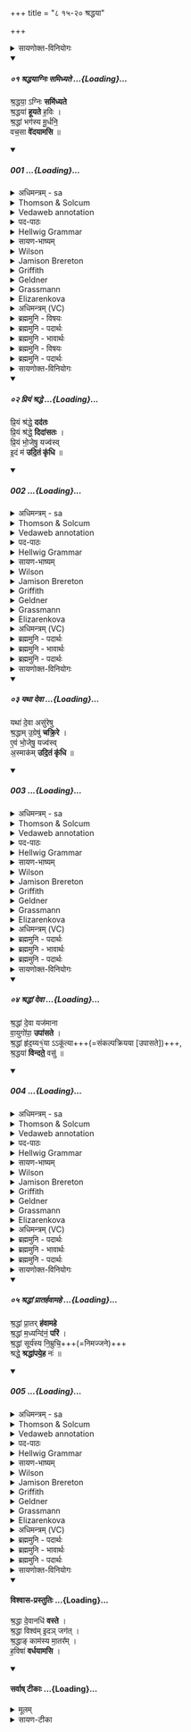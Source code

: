 +++
title = "८ १५-२० श्रद्धया"

+++
<details><summary>सायणोक्त-विनियोगः</summary>

15यदुक्तं सूत्रकारेण 'श्रद्धायै वेहतम्' इति, तस्य पशोः सूक्ते वपायाः पुरोनुवाक्यामाह - 
</details>
<div class="js_include" includetitle="false" newlevelforh1="5" unfilled url="/vedAH_Rk/shAkalam/saMhitA/vishvAsa-prastutiH/10/151/01_shraddhayAgniH_samidhyate.md">
<details open><summary><h5>०१ श्रद्धयाग्निः समिध्यते ...{Loading}...</h5></summary>


श्र॒द्धया॒ ऽग्निः **समि॑ध्यते**  
श्र॒द्धया॑ **हूयते** ह॒विः ।  
श्र॒द्धां भग॑स्य मू॒र्धनि॒  
वच॒सा **वे॑दयामसि** ॥

</details>
</div>
<div class="js_include" includetitle="false" newlevelforh1="5" unfilled url="/vedAH_Rk/shAkalam/saMhitA/sarvASh_TIkAH/10/151/01_shraddhayAgniH_samidhyate.md">
<details open><summary><h5>001 ...{Loading}...</h5></summary>
<details><summary>अधिमन्त्रम् - sa</summary>

- देवता - श्रद्धा
- ऋषिः - श्रद्धा कामायनी
- छन्दः - अनुष्टुप्
</details>
<details><summary>Thomson & Solcum</summary>

श्रद्ध꣡याग्निः꣡ स꣡म् इध्यते  
श्रद्ध꣡या हूयते हविः꣡  
श्रद्धा꣡म् भ꣡गस्य मूर्ध꣡नि  
व꣡चसा꣡ वेदयामसि
</details>
<details><summary>Vedaweb annotation</summary>

######## Strata
Popular for linguistic reasons, and possibly also for non-linguistic reasons

######## Pāda-label
popular;; epic anuṣṭubh (292)  
popular;; epic anuṣṭubh (292)  
popular;; epic anuṣṭubh (292)  
popular;; epic anuṣṭubh (292)
######## Morph
agníḥ ← agní- (nominal stem)  
{case:NOM, gender:M, number:SG}

idhyate ← √idh- 1 (root)  
{number:SG, person:3, mood:IND, tense:PRS, voice:PASS}

sám ← sám (invariable)  
{}

śraddháyā ← śraddhā́- (nominal stem)  
{case:INS, gender:F, number:SG}

havíḥ ← havís- (nominal stem)  
{case:NOM, gender:N, number:SG}

hūyate ← √hu- (root)  
{number:SG, person:3, mood:IND, tense:PRS, voice:PASS}

śraddháyā ← śraddhā́- (nominal stem)  
{case:INS, gender:F, number:SG}

bhágasya ← bhága- (nominal stem)  
{case:GEN, gender:M, number:SG}

mūrdháni ← mūrdhán- (nominal stem)  
{case:LOC, gender:M, number:SG}

śraddhā́m ← śraddhā́- (nominal stem)  
{case:ACC, gender:F, number:SG}

ā́ ← ā́ (invariable)  
{}

vácasā ← vácas- (nominal stem)  
{case:INS, gender:N, number:SG}

vedayāmasi ← √vid- 2 (root)  
{number:PL, person:1, mood:IND, tense:PRS, voice:ACT}

</details>
<details><summary>पद-पाठः</summary>

श्र॒द्धया॑ । अ॒ग्निः । सम् । इ॒ध्य॒ते॒ । श्र॒द्धया॑ । हू॒य॒ते॒ । ह॒विः ।  
श्र॒द्धाम् । भग॑स्य । मू॒र्धनि॑ । वच॑सा । आ । वे॒द॒या॒म॒सि॒ ॥
</details>
<details><summary>Hellwig Grammar</summary>

-   *śraddhayāgniḥ* ← *śraddhayā* ← *śraddhā*
- \[noun\], instrumental, singular, feminine
- “faith; wish; śraddhā \[word\]; śraddhā; confidence; appetite.”
------------------------------------------------------------------------
- *śraddhayāgniḥ* ← *agniḥ* ← *agni*
- \[noun\], nominative, singular, masculine
- “fire; Agni; sacrificial fire; digestion; cautery; Plumbago
    zeylanica; fire; vahni; agni \[word\]; agnikarman; gold; three;
    jāraṇa; pyre; fireplace; heating.”
------------------------------------------------------------------------
- *sam*
- \[adverb\]
- “sam; together; together; saṃ.”
------------------------------------------------------------------------
- *idhyate* ← *indh*
- \[verb\], singular, Indikativ Pr￤s. Passiv
- “kindle; ignite; set ablaze.”
------------------------------------------------------------------------
- *śraddhayā* ← *śraddhā*
- \[noun\], instrumental, singular, feminine
- “faith; wish; śraddhā \[word\]; śraddhā; confidence; appetite.”
------------------------------------------------------------------------
- *hūyate* ← *hu*
- \[verb\], singular, Indikativ Pr￤s. Passiv
- “sacrifice; offer; pour; worship.”
------------------------------------------------------------------------
- *haviḥ* ← *havis*
- \[noun\], nominative, singular, neuter
- “Havya; offering; ghee; havis \[word\].”
------------------------------------------------------------------------
- *śraddhām* ← *śraddhā*
- \[noun\], accusative, singular, feminine
- “faith; wish; śraddhā \[word\]; śraddhā; confidence; appetite.”
------------------------------------------------------------------------
- *bhagasya* ← *bhaga*
- \[noun\], genitive, singular, masculine
- “Bhaga; vulva; good fortune; vagina; bhaga \[word\]; sun;
    well-being; happiness; overlord.”
------------------------------------------------------------------------
- *mūrdhani* ← *mūrdhan*
- \[noun\], locative, singular, masculine
- “head; battlefront; peak; top; mūrdhan \[word\]; leader; top.”
------------------------------------------------------------------------
- *vacasā* ← *vacas*
- \[noun\], instrumental, singular, neuter
- “statement; command; speech; words; advice; word; voice.”
------------------------------------------------------------------------
- *vedayāmasi* ← *veday* ← *√vid*
- \[verb\], plural, Present indikative
- “bode.”
------------------------------------------------------------------------
</details>
<details><summary>सायण-भाष्यम्</summary>

पुरुषगतोऽभिलाषविशेषः श्रद्धा । तथा **श्रद्धया** **अग्निः** गार्हपत्यादिः **समिध्यते** संदीप्यते । यदा हि पुरुषे श्रद्धाग्निगोचर आदरातिशयो जायते तदैष पुरुषोऽग्नीन् प्रज्वालयति नान्यदा । **श्रद्धया** एव हविः पुरोडाशादिहविश्च **हूयते** । आहवनीये प्रक्षिप्यते । यद्वा । अस्य सूक्तस्य द्रष्ट्या श्रद्धाख्ययाग्निः समिध्यते । **श्रद्धाम्** उक्तलक्षणायाः श्रद्धाया अभिमानिदेवता **भगस्य** भजनीयस्य धनस्य **मूर्धनि** प्रधानभूते स्थानेऽवस्थितां **वचसा** वचनेन स्तोत्रेण आ **वेदयामसि** अभितः प्रख्यापयामः । इदन्तो मसिः ॥
______________
शास्त्रार्थे विश्वासातिशयरूपा चित्तवृत्तिः श्रद्धा । तदभिमानिनी देवताऽपि तन्नामिकैव । श्रद्धया विश्वासातिशयेनानन्यया भक्त्या अयमग्निः समिध्यते सम्यक्प्रज्वाल्यते । हविश्च श्रद्धया लभ्यते । भगस्य सौभाग्यस्य मूर्धन्युपरि स्थितां श्रद्धां वचसा वाक्येनावेदयामसि । जनानामग्रे सौभाग्यहेतुः श्रद्धेति प्रख्यापयामः ॥

</details>
<details><summary>Wilson</summary>

####### English translation:

“**Agni** is kindled by **Śraddhā**, by Śraddhā is the oblation offered; with our praise we glorifyFaith, of the family of Love; cf. **Nirukta** 9.31\].”
</details>
<details><summary>Jamison Brereton</summary>

With trust is the fire kindled; with trust is the oblation poured.  
We at the head of good fortune make known our trust with speech.
</details>
<details><summary>Griffith</summary>

By Faith is Agni kindled, through Faith is oblation offered up.  
     We celebrate with praises Faith upon the height of happiness.
</details>
<details><summary>Geldner</summary>

Mit Glauben wird das Feuer angezündet, mit Glauben wird die Spende geopfert. Auf dem Gipfel des Glücks lege ich mit meiner Rede Zeugnis ab von dem Glauben.
</details>
<details><summary>Grassmann</summary>

Durch Glauben wird das Feu'r entflammt, durch Glauben Opferguss geweiht; Auch auf des Glückes Gipfel thun den Glauben wir durch Lieder kund.
</details>
<details><summary>Elizarenkova</summary>

С Верой огонь зажигается,  
С Верой возливается жертва,  
Веру на вершине счастья  
Мы выражаем (своей) речью.
</details>
<details><summary>अधिमन्त्रम् (VC)</summary>

- श्रद्धा
- श्रद्धा कामायनी
- अनुष्टुप्
- गान्धारः
</details>
<details><summary>ब्रह्ममुनि - विषयः</summary>

इस सूक्त में श्रद्धा के विविध रूप और प्रयोजन कहे हैं, होम में भोजन में, दान में, दक्षिणा में श्रद्धा करनी चाहिए, श्रद्धा से वे फलवाले होते हैं इत्यादि विषय हैं।
</details>
<details><summary>ब्रह्ममुनि - पदार्थः</summary>

पदार्थान्वयभाषाः -  (श्रद्धया) यथावद् धारणा, यथावद् शास्त्रविधि से (अग्निः सम् इध्यते) अग्नि साधुरूप में दीप्त होता है (श्रद्धया) यथावद् होमपद्धति से (हविः-हूयते) होम्य द्रव्य अच्छा होमने को युक्तहोता है (भगस्य मूर्धनि) ऐश्वर्य के उत्कृष्ट अङ्ग पर स्थित (श्रद्धाम्) यथावद् धारणा को (वचसा) भाषण द्वारा (आ वेदयामसि) हम घोषित करते हैं ॥१॥
</details>
<details><summary>ब्रह्ममुनि - भावार्थः</summary>

भावार्थभाषाः -  श्रद्धा-श्रत्-धा, सत्य धारणा या यथावत् धारणा शास्त्रानुसार होती है, शास्त्रानुसार अग्नि चयन करने पर ही अग्नि प्रदीप्त होती है, शास्त्रपद्धति से हव्य द्रव्य भली प्रकार होमा जाता है, ऐश्वर्य के ऊँचे-उत्कृष्ट अङ्ग पर अर्थात यथावद् प्राप्त ऐश्वर्य पर श्रद्धा प्रदर्शित होती है, यह घोषित करना चाहिये, इसीलिए बुरे धन पर श्रद्धा का कार्य नहीं होता है ॥१॥
</details>
<details><summary>ब्रह्ममुनि - विषयः</summary>

अस्मिन् सूक्ते श्रद्धाया विविधरूपाणि प्रयोजनानि च प्रदर्श्यन्ते होमे भोजने दाने दक्षिणायां श्रद्धा विधेया, श्रद्धया तत्फलवद् भवतीत्येवमादयो विषयाः सन्ति।
</details>
<details><summary>ब्रह्ममुनि - पदार्थः</summary>

पदार्थान्वयभाषाः -  (श्रद्धया-अग्निः समिध्यते) यथावद्धारणया यथावच्छास्त्रविधिनाऽग्निः साधुरूपे दीप्तो भवति (श्रद्धया हविः-हूयते) यथावद्धोमपद्धत्या होम्यं द्रव्यं साधुहोतुं युज्यते (भगस्य मूर्धनि) ऐश्वर्यस्योत्कृष्टाङ्गे स्थिताम् (श्रद्धां वचसा-आवेदयामसि) यथावद्धारणां वयं भाषणेन घोषयामः ॥१॥
</details>
</details>
</div>
<details><summary>सायणोक्त-विनियोगः</summary>

6अथ वपाया याज्यामाह - 
</details>
<div class="js_include" includetitle="false" newlevelforh1="5" unfilled url="/vedAH_Rk/shAkalam/saMhitA/vishvAsa-prastutiH/10/151/02_priyaM_shraddhe.md">
<details open><summary><h5>०२ प्रियं श्रद्धे ...{Loading}...</h5></summary>


प्रि॒यं श्र॑द्धे॒ **दद॑तः**  
प्रि॒यं श्र॑द्धे॒ **दिदा॑सतः** ।  
प्रि॒यं भो॒जेषु॒ यज्व॑स्व्  
इ॒दं म॑ **उदि॒तं कृ॑धि** ॥

</details>
</div>
<div class="js_include" includetitle="false" newlevelforh1="5" unfilled url="/vedAH_Rk/shAkalam/saMhitA/sarvASh_TIkAH/10/151/02_priyaM_shraddhe.md">
<details open><summary><h5>002 ...{Loading}...</h5></summary>
<details><summary>अधिमन्त्रम् - sa</summary>

- देवता - श्रद्धा
- ऋषिः - श्रद्धा कामायनी
- छन्दः - अनुष्टुप्
</details>
<details><summary>Thomson & Solcum</summary>

प्रियं꣡ श्रद्धे द꣡दतः  
प्रियं꣡ श्रद्धे दि꣡दासतः  
प्रिय꣡म् भोजे꣡षु य꣡ज्वसु  
इद꣡म् म उदितं꣡ कृधि
</details>
<details><summary>Vedaweb annotation</summary>

######## Strata
Popular for linguistic reasons, and possibly also for non-linguistic reasons

######## Pāda-label
popular;; epic anuṣṭubh (292)  
popular;; epic anuṣṭubh (292)  
popular;; epic anuṣṭubh (292)  
popular;; epic anuṣṭubh (292)
######## Morph
dádataḥ ← √dā- 1 (root)  
{case:NOM, gender:M, number:SG, tense:PRS, voice:ACT}

priyám ← priyá- (nominal stem)  
{case:NOM, gender:N, number:SG}

śraddhe ← śraddhā́- (nominal stem)  
{case:VOC, gender:F, number:SG}

dídāsataḥ ← √dā- 1 (root)  
{case:ACC, gender:M, number:SG, tense:PRS, voice:ACT, mood:DES}

priyám ← priyá- (nominal stem)  
{case:NOM, gender:N, number:SG}

śraddhe ← śraddhā́- (nominal stem)  
{case:VOC, gender:F, number:SG}

bhojéṣu ← bhojá- (nominal stem)  
{case:LOC, gender:M, number:PL}

priyám ← priyá- (nominal stem)  
{case:NOM, gender:N, number:SG}

yájvasu ← yájvan- (nominal stem)  
{case:LOC, gender:M, number:PL}

idám ← ayám (pronoun)  
{case:NOM, gender:N, number:SG}

kr̥dhi ← √kr̥- (root)  
{number:SG, person:2, mood:IMP, tense:AOR, voice:ACT}

me ← ahám (pronoun)  
{case:DAT, number:SG}

uditám ← √vadⁱ- (root)  
{case:NOM, gender:M, number:SG, non-finite:PPP}

</details>
<details><summary>पद-पाठः</summary>

प्रि॒यम् । श्र॒द्धे॒ । दद॑तः । प्रि॒यम् । श्र॒द्धे॒ । दिदा॑सतः ।  
प्रि॒यम् । भो॒जेषु॑ । यज्व॑ऽसु । इ॒दम् । मे॒ । उ॒दि॒तम् । कृ॒धि॒ ॥
</details>
<details><summary>Hellwig Grammar</summary>

-   *priyaṃ* ← *priyam* ← *priya*
- \[noun\], accusative, singular, neuter
- “beloved; pleasant; dear; fond(p); wanted; priya \[word\]; favorite;
    good; liked; suitable; proper.”
------------------------------------------------------------------------
- *śraddhe* ← *śraddhā*
- \[noun\], vocative, singular, feminine
- “faith; wish; śraddhā \[word\]; śraddhā; confidence; appetite.”
------------------------------------------------------------------------
- *dadataḥ* ← *dā*
- \[verb noun\], genitive, singular
- “give; add; perform; put; administer; fill into; give; ignite; put
    on; offer; use; fuel; pour; grant; feed; teach; construct; insert;
    drip; wrap; pay; hand over; lend; inflict; concentrate; sacrifice;
    splint; poultice; create.”
------------------------------------------------------------------------
- *priyaṃ* ← *priyam* ← *priya*
- \[noun\], accusative, singular, neuter
- “beloved; pleasant; dear; fond(p); wanted; priya \[word\]; favorite;
    good; liked; suitable; proper.”
------------------------------------------------------------------------
- *śraddhe* ← *śraddhā*
- \[noun\], vocative, singular, feminine
- “faith; wish; śraddhā \[word\]; śraddhā; confidence; appetite.”
------------------------------------------------------------------------
- *didāsataḥ* ← *didās* ← *√dā*
- \[verb noun\], genitive, singular
------------------------------------------------------------------------
- *priyam* ← *priya*
- \[noun\], accusative, singular, neuter
- “beloved; pleasant; dear; fond(p); wanted; priya \[word\]; favorite;
    good; liked; suitable; proper.”
------------------------------------------------------------------------
- *bhojeṣu* ← *bhoja*
- \[noun\], locative, plural, masculine
- “big; hospitable.”
------------------------------------------------------------------------
- *yajvasv* ← *yajvasu* ← *yajvan*
- \[noun\], locative, plural, masculine
------------------------------------------------------------------------
- *idam*
- \[noun\], accusative, singular, neuter
- “this; he,she,it (pers. pron.); here.”
------------------------------------------------------------------------
- *ma* ← *me* ← *mad*
- \[noun\], genitive, singular
- “I; mine.”
------------------------------------------------------------------------
- *uditaṃ* ← *uditam* ← *vad*
- \[verb noun\], accusative, singular
- “describe; teach; speak; tell; say; call; name; enumerate; declare;
    diagnose; address; say; pronounce; express; instruct; order.”
------------------------------------------------------------------------
- *kṛdhi* ← *kṛ*
- \[verb\], singular, Aorist imperative
- “make; perform; cause; produce; shape; construct; do; put; fill
    into; use; fuel; transform; bore; act; write; create; prepare;
    administer; dig; prepare; treat; take effect; add; trace; put on;
    process; treat; heed; hire; act; produce; assume; eat; ignite; chop;
    treat; obey; manufacture; appoint; evacuate; choose; understand;
    insert; happen; envelop; weigh; observe; practice; lend; bring;
    duplicate; plant; kṛ; concentrate; mix; knot; join; take; provide;
    utter; compose.”
------------------------------------------------------------------------
</details>
<details><summary>सायण-भाष्यम्</summary>

हे **श्रद्धे** **ददतः** चरुपुरोडाशादीनि प्रयच्छतो यजमानस्य **प्रियम्** अभीष्टफलं कुरु । **दिदासतः** दातुमिच्छतश्च हे **श्रद्धे** **प्रियं** कुरु । **मे** मम संबन्धिषु **भोजेषु** भोक्तृषु भोगार्थिषु **यज्वसु** कृतयज्ञेषु जनेषु च **इदम्** **उदितम्** उक्तं **प्रियं** **कृधि** कुरु ।
________________
1हे श्रद्धे इदानीं **ददतो** मे प्रियं भवतु अभीष्टं सिध्यतु । इतः परमपि दातुमिच्छतो मे प्रियं भवतु । भोनेषु भोगपरेषु जन्तुषु यज्वसु यजमानेषु च प्रियं भवतु । इदमनन्तरोक्तं यज्वसु मे प्रियमुदितं कृधि अत्यधिकं कुरु ॥

</details>
<details><summary>Wilson</summary>

####### English translation:

“O Śraddhā\_, grant the desire of the donor (of the oblation), grant, O **Śraddhā**, the desire of himwho wishes to give, grant this boon which I have mentioned to my sacrificers who solicit happiness.”
</details>
<details><summary>Jamison Brereton</summary>

O Trust, this (speech) spoken by me: make it dear to him who gives, dear  to him who intends to give,  
and dear among the benefactors who offer sacrifice, o Trust.
</details>
<details><summary>Griffith</summary>

Bless thou the man who gives, O Faith; Faith, bless the man who fain would give.  
     Bless thou the liberal worshippers: bless thou the word that I have said.
</details>
<details><summary>Geldner</summary>

O Glaube! Mache diese meine Rede dem Schenkenden lieb, o Glaube, dem zu schenken Gewillten lieb, den gastfreien Opferern lieb!
</details>
<details><summary>Grassmann</summary>

O Glaube, lieb mach dieses Wort des Spenders, der noch spenden will, Mach lieb es bei den gütigen, o Glaube, bei den Opferern.
</details>
<details><summary>Elizarenkova</summary>

Приятным, о Вера, для дающего,  
Приятным, о Вера, для желающего дать,  
Приятным для дружелюбных жертвователей  
Сделай это сказанное мною!
</details>
<details><summary>अधिमन्त्रम् (VC)</summary>

- श्रद्धा
- श्रद्धा कामायनी
- विराडनुष्टुप्
- गान्धारः
</details>
<details><summary>ब्रह्ममुनि - पदार्थः</summary>

पदार्थान्वयभाषाः -  (श्रद्धे) हे सद्-आस्था (मे) मेरे (इदम्-उदितम्) मेरे इस घोषित वचन को (ददतः) दान देते हुए मनुष्य का (प्रियं कृधि) कल्याण कर (श्रद्धे) हे सद्-आस्था ! (दिदासतः) देने की इच्छा रखनेवाले मनुष्य का कल्याण कर (भोजेषु) दान के भोक्ता जनों में तथा (यज्वसु) दक्षिणा ग्रहण करनेवाले ऋत्विजों में कल्याण कर ॥२॥
</details>
<details><summary>ब्रह्ममुनि - भावार्थः</summary>

भावार्थभाषाः -  श्रद्धा ऐश्वर्य के ऊँचे स्थान पर बैठती है, इसलिए श्रद्धायुक्त मेरे ये घोषित वचन सफल हों, दान देते हुए का और दान देने की इच्छा रखते हुए का कल्याण हो और दान का भोग करनेवालों का भी कल्याण हो और यज्ञ की दक्षिणा लेते ऋत्विजों का भी कल्याण हो, इस प्रकार श्रद्धा से देनेवाले श्रद्धा से यज्ञ करानेवाले, श्रद्धा से खानेवाले और श्रद्धा से दक्षिणा लेनेवाले ये सब श्रद्धायुक्त हों ॥२॥
</details>
<details><summary>ब्रह्ममुनि - पदार्थः</summary>

पदार्थान्वयभाषाः -  (श्रद्धे मे-इदम्-उदितम्) हे श्रद्धे सत्-आस्थे ममेदं घोषितवचनम् (ददतः प्रियं कृधि) दानं प्रयच्छतो जनस्य प्रियं कल्याणं कुरु (श्रद्धे दिदासतः प्रियम्) हे सदास्थे ! दातुमिच्छतः प्रियं कल्याणं कुरु (भोजेषु यज्वसु) दानस्य भोक्तृषु दक्षिणां गृहीतवत्सु खल्वृत्विक्षु प्रियं कल्याणं कुरु ॥२॥
</details>
</details>
</div>
<details><summary>सायणोक्त-विनियोगः</summary>

17अथ पुरोडाशस्य पुरोनुवाक्यामाह - 
</details>
<div class="js_include" includetitle="false" newlevelforh1="5" unfilled url="/vedAH_Rk/shAkalam/saMhitA/vishvAsa-prastutiH/10/151/03_yathA_devA.md">
<details open><summary><h5>०३ यथा देवा ...{Loading}...</h5></summary>


यथा॑ दे॒वा असु॑रेषु  
श्र॒द्धाम् उ॒ग्रेषु॑ **चक्रि॒रे** ।  
ए॒वं भो॒जेषु॒ यज्व॑स्व्  
अ॒स्माक॑म् **उदि॒तं कृ॑धि** ॥

</details>
</div>
<div class="js_include" includetitle="false" newlevelforh1="5" unfilled url="/vedAH_Rk/shAkalam/saMhitA/sarvASh_TIkAH/10/151/03_yathA_devA.md">
<details open><summary><h5>003 ...{Loading}...</h5></summary>
<details><summary>अधिमन्त्रम् - sa</summary>

- देवता - श्रद्धा
- ऋषिः - श्रद्धा कामायनी
- छन्दः - अनुष्टुप्
</details>
<details><summary>Thomson & Solcum</summary>

य꣡था देवा꣡ अ꣡सुरेषु  
श्रद्धा꣡म् उग्रे꣡षु चक्रिरे꣡  
एव꣡म् भोजे꣡षु य꣡ज्वसु  
अस्मा꣡कम् उदितं꣡ कृधि
</details>
<details><summary>Vedaweb annotation</summary>

######## Strata
Popular for linguistic reasons, and possibly also for non-linguistic reasons

######## Pāda-label
popular;; epic anuṣṭubh (292)  
popular;; epic anuṣṭubh (292)  
popular;; epic anuṣṭubh (292)  
popular;; epic anuṣṭubh (292)
######## Morph
ásureṣu ← ásura- (nominal stem)  
{case:LOC, gender:M, number:PL}

devā́ḥ ← devá- (nominal stem)  
{case:NOM, gender:M, number:PL}

yáthā ← yáthā (invariable)  
{}

cakriré ← √kr̥- (root)  
{number:PL, person:3, mood:IND, tense:PRF, voice:MED}

śraddhā́m ← śraddhā́- (nominal stem)  
{case:ACC, gender:F, number:SG}

ugréṣu ← ugrá- (nominal stem)  
{case:LOC, gender:M, number:PL}

bhojéṣu ← bhojá- (nominal stem)  
{case:LOC, gender:M, number:PL}

evám ← evám (invariable)  
{}

yájvasu ← yájvan- (nominal stem)  
{case:LOC, gender:M, number:PL}

asmā́kam ← ahám (pronoun)  
{case:GEN, number:PL}

kr̥dhi ← √kr̥- (root)  
{number:SG, person:2, mood:IMP, tense:AOR, voice:ACT}

uditám ← √vadⁱ- (root)  
{case:NOM, gender:M, number:SG, non-finite:PPP}

</details>
<details><summary>पद-पाठः</summary>

यथा॑ । दे॒वाः । असु॑रेषु । श्र॒द्धाम् । उ॒ग्रेषु॑ । च॒क्रि॒रे ।  
ए॒वम् । भो॒जेषु॑ । यज्व॑ऽसु । अ॒स्माक॑म् । उ॒दि॒तम् । कृ॒धि॒ ॥
</details>
<details><summary>Hellwig Grammar</summary>

-   *yathā*
- \[adverb\]
- “equally; as; so that; like; how; yathā \[word\]; that; wherein.”
------------------------------------------------------------------------
- *devā* ← *devāḥ* ← *deva*
- \[noun\], nominative, plural, masculine
- “Deva; Hindu deity; king; deity; Indra; deva \[word\]; God; Jina;
    Viśvedevās; mercury; natural phenomenon; gambling.”
------------------------------------------------------------------------
- *asureṣu* ← *asura*
- \[noun\], locative, plural, masculine
- “Asura; lord; asura \[word\]; sulfur.”
------------------------------------------------------------------------
- *śraddhām* ← *śraddhā*
- \[noun\], accusative, singular, feminine
- “faith; wish; śraddhā \[word\]; śraddhā; confidence; appetite.”
------------------------------------------------------------------------
- *ugreṣu* ← *ugra*
- \[noun\], locative, plural, masculine
- “powerful; awful; dangerous; intense; mighty; potent; colicky;
    atrocious.”
------------------------------------------------------------------------
- *cakrire* ← *kṛ*
- \[verb\], plural, Perfect indicative
- “make; perform; cause; produce; shape; construct; do; put; fill
    into; use; fuel; transform; bore; act; write; create; prepare;
    administer; dig; prepare; treat; take effect; add; trace; put on;
    process; treat; heed; hire; act; produce; assume; eat; ignite; chop;
    treat; obey; manufacture; appoint; evacuate; choose; understand;
    insert; happen; envelop; weigh; observe; practice; lend; bring;
    duplicate; plant; kṛ; concentrate; mix; knot; join; take; provide;
    utter; compose.”
------------------------------------------------------------------------
- *evam*
- \[adverb\]
- “thus; so; evam \[word\]; therefore.”
------------------------------------------------------------------------
- *bhojeṣu* ← *bhoja*
- \[noun\], locative, plural, masculine
- “big; hospitable.”
------------------------------------------------------------------------
- *yajvasv* ← *yajvasu* ← *yajvan*
- \[noun\], locative, plural, masculine
------------------------------------------------------------------------
- *asmākam* ← *mad*
- \[noun\], genitive, plural
- “I; mine.”
------------------------------------------------------------------------
- *uditaṃ* ← *uditam* ← *vad*
- \[verb noun\], accusative, singular
- “describe; teach; speak; tell; say; call; name; enumerate; declare;
    diagnose; address; say; pronounce; express; instruct; order.”
------------------------------------------------------------------------
- *kṛdhi* ← *kṛ*
- \[verb\], singular, Aorist imperative
- “make; perform; cause; produce; shape; construct; do; put; fill
    into; use; fuel; transform; bore; act; write; create; prepare;
    administer; dig; prepare; treat; take effect; add; trace; put on;
    process; treat; heed; hire; act; produce; assume; eat; ignite; chop;
    treat; obey; manufacture; appoint; evacuate; choose; understand;
    insert; happen; envelop; weigh; observe; practice; lend; bring;
    duplicate; plant; kṛ; concentrate; mix; knot; join; take; provide;
    utter; compose.”
------------------------------------------------------------------------
</details>
<details><summary>सायण-भाष्यम्</summary>

**देवाः** इन्द्रादयः असुरेषु उद्गूर्णबलेषु **यथा** **श्रद्धां** **चक्रिरे** अवश्यमिमे हन्तव्या इत्यादरातिशयं कृतवन्तः **एवं** श्रद्धावत्सु **भोजेषु** भोक्तृषु भोगार्थिषु **यज्वसु** यष्टृषु **अस्माकम्** अस्मत्संबन्धिषु तेषु **उदितं** तैरुक्तं प्रार्थितं फलजातं कृधि कुरु ॥
__________
यथा लोके देवा उग्रेष्वसुरेषु श्रद्धां चक्रिरे अवश्यमेते हन्तव्या इति दृढामिच्छां कृतवन्तः । एवमस्माकं फलभोगेषु तत्साधकेषु यज्वस्वपि प्रियमुदितं कुरु ॥

</details>
<details><summary>Wilson</summary>

####### English translation:

“As the gods had faith in (their fight with) the **Asuras**, so grant the boon which has been asked for toour sacrificers who solicit happiness.”
</details>
<details><summary>Jamison Brereton</summary>

Just the gods created trust in themselves among the powerful lords, so among the benefactors who offer sacrifice make what has been spoken  by us trust(ed).
</details>
<details><summary>Griffith</summary>

Even as the Deities maintained Faith in the mighty Asuras,  
     So make this uttered wish of mine true for the liberal worshippers.
</details>
<details><summary>Geldner</summary>

Wie die Götter bei den mächtigen Asura´s sich Glauben verschafft haben, so mache diese unsere Rede bei den freigebigen Opferern vertrauenswürdig!
</details>
<details><summary>Grassmann</summary>

Wie Götter der Asurenschar, der starken, schenkten ihr Vertraun, So mache du auch unser Wort vertraut den güt'gen Opferern.
</details>
<details><summary>Elizarenkova</summary>

Как боги создали себе  
Веру среди грозных асуров,  
Так среди дружелюбных жертвователей  
Сделай (приятным) это сказанное нами!
</details>
<details><summary>अधिमन्त्रम् (VC)</summary>

- श्रद्धा
- श्रद्धा कामायनी
- निचृदनुष्टुप्
- गान्धारः
</details>
<details><summary>ब्रह्ममुनि - पदार्थः</summary>

पदार्थान्वयभाषाः -  (यथा) जैसे (उग्रेषु) क्रूर (असुरेषु) दुष्ट जनों के ऊपर (देवाः) मुमुक्षु विद्वान् (श्रद्धाम्) यथोचित धारणा-दैवी शक्ति को (चक्रिरे) प्रेरित करते हैं (एवं भोजेषु) ऐसे ही भोजन करानेवालों या देनेवालों में (यज्वसु) यज्ञ करानेवालों में (अस्माकम्) हमारे (उदितम्) आशीर्वादवचन को (कृधि) कल्याणप्रद कर ॥३॥
</details>
<details><summary>ब्रह्ममुनि - भावार्थः</summary>

भावार्थभाषाः -  जीवन्मुक्त ऊँचे विद्वानों को चाहिये कि वे अपनी दैवी शक्ति का उपयोग उपदेश आदि द्वारा क्रूर दुष्ट जनों के प्रति प्रेरित करें, उनको यथार्थ मार्ग पर लावें, ऐसा करने में वे सफल हों, इसी प्रकार भोजन खिलानेवाले और यज्ञ करानेवाले यजमानों के प्रति अपना हार्दिक आशीर्वाद देकर उनका कल्याण साधें ॥३॥
</details>
<details><summary>ब्रह्ममुनि - पदार्थः</summary>

पदार्थान्वयभाषाः -  (यथा-उग्रेषु-असुरेषु) यथा क्रूरेषु-अस्तव्यस्तेषु दुष्टजनेषु तेषामुपरि (देवाः श्रद्धां चक्रिरे) मुमुक्षवो विद्वांसो यथोचितधारणां दैवीं शक्तिं प्रेरयन्ति (एवं भोजेषु यज्वसु अस्माकम्-उदितम् कृधि) एवं भोजनदातृषु तथा यजमानेषु खल्वस्माकमिदमाशीर्वचनं कल्याणप्रदं कुरु ॥३॥
</details>
</details>
</div>
<details><summary>सायणोक्त-विनियोगः</summary>

18अथ पुरोडाशस्य याज्यामाह - 
</details>
<div class="js_include" includetitle="false" newlevelforh1="5" unfilled url="/vedAH_Rk/shAkalam/saMhitA/vishvAsa-prastutiH/10/151/04_shraddhAM_devA.md">
<details open><summary><h5>०४ श्रद्धां देवा ...{Loading}...</h5></summary>


श्र॒द्धां दे॒वा यज॑माना  
वा॒युगो॑पा॒ **उपा॑सते** ।  
श्र॒द्धां हृ॑द॒य्य१॒॑या ऽऽकू॑त्या+++(=संकल्पक्रियया [उपासते])+++,  
श्र॒द्धया॑ **विन्दते॒** वसु॑ ॥

</details>
</div>
<div class="js_include" includetitle="false" newlevelforh1="5" unfilled url="/vedAH_Rk/shAkalam/saMhitA/sarvASh_TIkAH/10/151/04_shraddhAM_devA.md">
<details open><summary><h5>004 ...{Loading}...</h5></summary>
<details><summary>अधिमन्त्रम् - sa</summary>

- देवता - श्रद्धा
- ऋषिः - श्रद्धा कामायनी
- छन्दः - अनुष्टुप्
</details>
<details><summary>Thomson & Solcum</summary>

श्रद्धां꣡ देवा꣡ य꣡जमाना  
वायु꣡गोपा उ꣡पासते  
श्रद्धां꣡ हृदय्य᳡या꣡कूत्या  
श्रद्ध꣡या विन्दते व꣡सु
</details>
<details><summary>Vedaweb annotation</summary>

######## Strata
Popular for linguistic reasons, and possibly also for non-linguistic reasons

######## Pāda-label
popular;; epic anuṣṭubh (292)  
popular;; epic anuṣṭubh (292)  
popular;; epic anuṣṭubh (292)  
popular;; epic anuṣṭubh (292)
######## Morph
devā́ḥ ← devá- (nominal stem)  
{case:NOM, gender:M, number:PL}

śraddhā́m ← śraddhā́- (nominal stem)  
{case:ACC, gender:F, number:SG}

yájamānāḥ ← √yaj- (root)  
{case:NOM, gender:M, number:PL, tense:PRS, voice:MED}

āsate ← √ās- (root)  
{number:PL, person:3, mood:IND, tense:PRS, voice:MED}

úpa ← úpa (invariable)  
{}

vāyúgopāḥ ← vāyúgopa- (nominal stem)  
{case:NOM, gender:M, number:PL}

ā́kūtyā ← ā́kūti- (nominal stem)  
{case:INS, gender:F, number:SG}

hr̥dayyàyā ← hr̥dayyà- (nominal stem)  
{case:INS, gender:F, number:SG}

śraddhā́m ← śraddhā́- (nominal stem)  
{case:ACC, gender:F, number:SG}

śraddháyā ← śraddhā́- (nominal stem)  
{case:INS, gender:F, number:SG}

vásu ← vásu- (nominal stem)  
{case:ACC, gender:N, number:SG}

vindate ← √vid- 1 (root)  
{number:SG, person:3, mood:IND, tense:PRS, voice:MED}

</details>
<details><summary>पद-पाठः</summary>

श्र॒द्धाम् । दे॒वाः । यज॑मानाः । वा॒युऽगो॑पाः । उप॑ । आ॒स॒ते॒ ।  
श्र॒द्धाम् । हृ॒द॒य्य॑या । आऽकू॑त्या । श्र॒द्धया॑ । वि॒न्द॒ते॒ । वसु॑ ॥
</details>
<details><summary>Hellwig Grammar</summary>

-   *śraddhāṃ* ← *śraddhām* ← *śraddhā*
- \[noun\], accusative, singular, feminine
- “faith; wish; śraddhā \[word\]; śraddhā; confidence; appetite.”
------------------------------------------------------------------------
- *devā* ← *devāḥ* ← *deva*
- \[noun\], nominative, plural, masculine
- “Deva; Hindu deity; king; deity; Indra; deva \[word\]; God; Jina;
    Viśvedevās; mercury; natural phenomenon; gambling.”
------------------------------------------------------------------------
- *yajamānā* ← *yajamānāḥ* ← *yaj*
- \[verb noun\], nominative, plural
- “sacrifice; worship; worship.”
------------------------------------------------------------------------
- *vāyugopā* ← *vāyu*
- \[noun\], masculine
- “wind; Vayu; vāta; prāṇa (coll.); air; air; fart; breath; northwest;
    draft; vāyu \[word\]; Vāyu; Marut.”
------------------------------------------------------------------------
- *vāyugopā* ← *gopāḥ* ← *gopā*
- \[noun\], nominative, plural, masculine
- “herder; defender.”
------------------------------------------------------------------------
- *upāsate* ← *upās* ← *√ās*
- \[verb\], singular, Present indikative
- “worship; attend; serve; get; approach; obtain; perform; expect.”
------------------------------------------------------------------------
- *śraddhāṃ* ← *śraddhām* ← *śraddhā*
- \[noun\], accusative, singular, feminine
- “faith; wish; śraddhā \[word\]; śraddhā; confidence; appetite.”
------------------------------------------------------------------------
- *hṛdayyayākūtyā* ← *hṛdayyayā* ← *hṛdayya*
- \[noun\], instrumental, singular, feminine
- “coronary; heart-whole.”
------------------------------------------------------------------------
- *hṛdayyayākūtyā* ← *ākūtyā* ← *ākūti*
- \[noun\], instrumental, singular, feminine
- “purpose; Ākūti.”
------------------------------------------------------------------------
- *śraddhayā* ← *śraddhā*
- \[noun\], instrumental, singular, feminine
- “faith; wish; śraddhā \[word\]; śraddhā; confidence; appetite.”
------------------------------------------------------------------------
- *vindate* ← *vid*
- \[verb\], singular, Present indikative
- “find; detect; marry; get; think.”
------------------------------------------------------------------------
- *vasu*
- \[noun\], accusative, singular, neuter
- “wealth; property; gold; vasu \[word\]; ruby; treasure; jewel.”
------------------------------------------------------------------------
</details>
<details><summary>सायण-भाष्यम्</summary>

**देवा** **यजमाना** मनुष्याश्च **वायुगोपाः** वायुर्गोपा रक्षिता येषां ते तादृशाः सन्तः **श्रद्धां** देवीम् **उपासते** प्रार्थयन्ते । हृदय्यया । हृदये भवा हृदय्या। तथाविधया **आकूत्या** संकल्परूपया क्रियया **श्रद्धाम्** एव परिचरन्ति सर्वे जनाः । कुत इत्यत आह । यतः कारणात् **श्रद्धया** हेतुभूतया **वसु** धनं **विन्दते** लभते श्रद्धावाञ्जनः । तत इत्यर्थः ॥
___________________
हे देवाः इन्द्रादय एते यजमानाः वायुगोपाः स्वकीयप्राणरक्षकास्सन्तः श्रद्धामुपासते सेवन्ते । उक्तार्थं एव स्पष्टीक्रियते - हृदय्यया हृदये भवया आकृत्या संकल्पक्रियया श्रद्धामुपासते अत्यादरेणोपासत इत्यर्थः । हविरपि श्रद्धयैव हूयते ॥

</details>
<details><summary>Wilson</summary>

####### English translation:

“Gods, worshippers, and those who are protected by **Vāyu**, solicit **Śraddhā**, (they cherish) Śraddhāwith heartfelt desire, through Śraddhā a man acquires wealth.”

####### Commentary by Sāyaṇa: Ṛgveda-bhāṣya

**Yajus**. 8.44; **Nirukta** 7.2
</details>
<details><summary>Jamison Brereton</summary>

Trust do the gods revere, sacrificing for themselves with Vāyu as their  herdsman—  
trust, with a purpose that comes from their heart. By trust one gains  possession of goods.
</details>
<details><summary>Griffith</summary>

Guarded by Vayu, Gods and men who sacrifice draw near to Faith.  
     Man winneth Faith by yearnings of the heart, and opulence by Faith.
</details>
<details><summary>Geldner</summary>

Den Glauben ehren die opfernden Götter unter Vayu´s Hut, den Glauben mit herzlichem Vorsatz; durch den Glauben gewinnt man Gut.
</details>
<details><summary>Grassmann</summary>

Den Glauben ehren andachtsvoll die Götter, die der Wind beschirmt; Der Glaube wird durch Herzens Trieb, durch Glauben wird das Gut erlangt.
</details>
<details><summary>Elizarenkova</summary>

Веру почитают боги  
(И люди,) приносящие жертвы, хранимые Ваю,  
Веру – с сердечной склонностью.  
С помощью веры находят добро.
</details>
<details><summary>अधिमन्त्रम् (VC)</summary>

- श्रद्धा
- श्रद्धा कामायनी
- अनुष्टुप्
- गान्धारः
</details>
<details><summary>ब्रह्ममुनि - पदार्थः</summary>

पदार्थान्वयभाषाः -  (देवाः) मुमुक्षु विद्वान् (हृदय्यया-आकूत्या) हृदयस्थ अहंकृति-संकल्पवृत्ति से (श्रद्धाम्) सदिच्छा को पूरा करते हैं (यजमानाः) यजनशील (वायुगोपाः) प्राणायामों के द्वारा होम से सुगन्धित वायु जिनका रक्षक है, ऐसे लोग सदिच्छा को पूरा करते हैं (श्रद्धया वसु विन्दते) सदिच्छा से बसानेवाले धन को प्राप्त करते हैं ॥४॥
</details>
<details><summary>ब्रह्ममुनि - भावार्थः</summary>

भावार्थभाषाः -  मुमुक्षु जन हृदयस्थ संकल्पवृत्ति से अपनी सदिच्छा को पूरा कर सकते हैं, यज्ञ करनेवाले सुगन्धित वायु को लेते हुए स्वास्थ्यसम्बन्धी इच्छा को पूरा करते हैं और सदिच्छा से आवश्यक वसानेवाले धन को भी प्राप्त किया जा सकता है ॥४॥
</details>
<details><summary>ब्रह्ममुनि - पदार्थः</summary>

पदार्थान्वयभाषाः -  (देवाः-हृदय्यया-आकूत्या श्रद्धाम्) मुमुक्षवो विद्वांसो हृदयस्था-हङ्कृत्या श्रद्धां सदिच्छां सेवन्ते पूरयन्ति (यजमानाः-वायुगोपाः श्रद्धाम्-उपासते) यजनशीलाः प्राणायामैर्वायू रक्षको येषां ते तथाभूताः श्रद्धां सदिच्छां सेवन्ते ते (श्रद्धया वसु विन्दते) सदिच्छया वासकं धनं लभन्ते ॥४॥
</details>
</details>
</div>
<details><summary>सायणोक्त-विनियोगः</summary>

19अथ हविषः पुरोनुवाक्यामाह - 
</details>
<div class="js_include" includetitle="false" newlevelforh1="5" unfilled url="/vedAH_Rk/shAkalam/saMhitA/vishvAsa-prastutiH/10/151/05_shraddhAM_prAtarhavAmahe.md">
<details open><summary><h5>०५ श्रद्धां प्रातर्हवामहे ...{Loading}...</h5></summary>


श्र॒द्धां प्रा॒तर् **ह॑वामहे**  
श्र॒द्धां म॒ध्यन्दि॑नं॒ **परि॑** ।  
श्र॒द्धां सूर्य॑स्य नि॒म्रुचि॒+++(=निमज्जने)+++  
श्रद्धे॒ **श्रद्धा॑पये॒ह** नः॑ ॥

</details>
</div>
<div class="js_include" includetitle="false" newlevelforh1="5" unfilled url="/vedAH_Rk/shAkalam/saMhitA/sarvASh_TIkAH/10/151/05_shraddhAM_prAtarhavAmahe.md">
<details open><summary><h5>005 ...{Loading}...</h5></summary>
<details><summary>अधिमन्त्रम् - sa</summary>

- देवता - श्रद्धा
- ऋषिः - श्रद्धा कामायनी
- छन्दः - अनुष्टुप्
</details>
<details><summary>Thomson & Solcum</summary>

श्रद्धा꣡म् प्रात꣡र् हवामहे  
श्रद्धा꣡म् मध्यं꣡दिनम् प꣡रि  
श्रद्धां꣡ सू꣡र्यस्य निम्रु꣡चि  
श्र꣡द्धे श्र꣡द् धापयेह꣡ नः
</details>
<details><summary>Vedaweb annotation</summary>

######## Strata
Popular for linguistic reasons, and possibly also for non-linguistic reasons

######## Pāda-label
popular;; epic anuṣṭubh (292)  
popular;; epic anuṣṭubh (292)  
popular;; epic anuṣṭubh (292)  
popular;; epic anuṣṭubh (292)
######## Morph
havāmahe ← √hū- (root)  
{number:PL, person:1, mood:IND, tense:PRS, voice:MED}

prātár ← prātár (invariable)  
{}

śraddhā́m ← śraddhā́- (nominal stem)  
{case:ACC, gender:F, number:SG}

madhyáṁdinam ← madhyáṁdina- (nominal stem)  
{case:ACC, gender:M, number:SG}

pári ← pári (invariable)  
{}

śraddhā́m ← śraddhā́- (nominal stem)  
{case:ACC, gender:F, number:SG}

nimrúci ← nimrúc- (nominal stem)  
{case:LOC, gender:F, number:SG}

śraddhā́m ← śraddhā́- (nominal stem)  
{case:ACC, gender:F, number:SG}

sū́ryasya ← sū́rya- (nominal stem)  
{case:GEN, gender:M, number:SG}

dhāpaya ← √dhā- 1 (root)  
{number:SG, person:2, mood:IMP, tense:PRS, voice:ACT}

ihá ← ihá (invariable)  
{}

naḥ ← ahám (pronoun)  
{case:ACC, number:PL}

śráddhe ← śraddhā́- (nominal stem)  
{case:VOC, gender:F, number:SG}

śrát ← śrád ( √dhā-, √kr̥-) (invariable)  
{}

</details>
<details><summary>पद-पाठः</summary>

श्र॒द्धाम् । प्रा॒तः । ह॒वा॒म॒हे॒ । श्र॒द्धाम् । म॒ध्यन्दि॑नम् । परि॑ ।  
श्र॒द्धाम् । सूर्य॑स्य । नि॒ऽम्रुचि॑ । श्रद्धे॑ । श्रत् । धा॒प॒य॒ । इ॒ह । नः॒ ॥
</details>
<details><summary>Hellwig Grammar</summary>

-   *śraddhām* ← *śraddhā*
- \[noun\], accusative, singular, feminine
- “faith; wish; śraddhā \[word\]; śraddhā; confidence; appetite.”
------------------------------------------------------------------------
- *prātar*
- \[adverb\]
- “at dawn; early.”
------------------------------------------------------------------------
- *havāmahe* ← *hvā*
- \[verb\], plural, Present indikative
- “raise; call on; call; summon.”
------------------------------------------------------------------------
- *śraddhām* ← *śraddhā*
- \[noun\], accusative, singular, feminine
- “faith; wish; śraddhā \[word\]; śraddhā; confidence; appetite.”
------------------------------------------------------------------------
- *madhyandinam* ← *madhyaṃdina*
- \[noun\], accusative, singular, masculine
- “noon; Pentapetes phoenicea Linn..”
------------------------------------------------------------------------
- *pari*
- \[adverb\]
- “from; about; around.”
------------------------------------------------------------------------
- *śraddhāṃ* ← *śraddhām* ← *śraddhā*
- \[noun\], accusative, singular, feminine
- “faith; wish; śraddhā \[word\]; śraddhā; confidence; appetite.”
------------------------------------------------------------------------
- *sūryasya* ← *sūrya*
- \[noun\], genitive, singular, masculine
- “sun; Surya; sūrya \[word\]; right nostril; twelve; Calotropis
    gigantea Beng.; sūryakānta; sunlight; best.”
------------------------------------------------------------------------
- *nimruci* ← *nimruc*
- \[noun\], locative, singular, feminine
- “sunset.”
------------------------------------------------------------------------
- *śraddhe* ← *śraddhā*
- \[noun\], vocative, singular, feminine
- “faith; wish; śraddhā \[word\]; śraddhā; confidence; appetite.”
------------------------------------------------------------------------
- *śrad* ← *śrath*
- \[noun\], accusative, singular, neuter
------------------------------------------------------------------------
- *dhāpayeha* ← *dhāpaya* ← *dhāpay* ← *√dhā*
- \[verb\], singular, Present imperative
------------------------------------------------------------------------
- *dhāpayeha* ← *iha*
- \[adverb\]
- “here; now; in this world; now; below; there; here; just.”
------------------------------------------------------------------------
- *naḥ* ← *mad*
- \[noun\], dative, plural
- “I; mine.”
------------------------------------------------------------------------
</details>
<details><summary>सायण-भाष्यम्</summary>

**श्रद्धां** देवीं प्रातः पूर्वाह्ने हवामहे । तथा **मध्यंदिनं** परि । लक्षणे परेः कर्मप्रवचनीयत्वम् । मध्यंदिनं परिलक्ष्य । मध्यंदिन इत्यर्थः । मध्याह्नेऽपि तां **श्रद्धां** आह्वयामहे । **सूर्यस्य** सर्वस्य प्रेरकस्यादित्यस्य **निम्रुचि**   अस्तमयवेलायां सायं समयेऽपि तामेव **श्रद्धाम्** आह्वयामहे । ईदृग्रूपे हे **श्रद्धे** **नः** 
अस्मान्  इह लोके कर्मणि **श्रद्धापय** श्रद्धावतः कुरु ॥ ॥९॥ ॥११॥
_________________
श्रद्धां श्रद्धाख्यां देवीं प्रातर्हवामहे प्रातःकाले समाह्वयामः । तथा मध्यंदिनं परि मध्यंदिनसमीपमपि श्रद्धामाह्वयामः । **सूर्यस्य निम्रुचि** अस्तमयवेलायाम् अपि श्रद्धामाह्वयामः । हे श्रद्धे देवि इह कर्मणि मां श्रद्धापय विश्वासयुक्तं कुरु ॥

</details>
<details><summary>Wilson</summary>

####### English translation:

“We invoke **Śraddhā** at dawn, and again at midday, and also at the setting of the sun; inspire us inthis world, Śraddhā, with faith.”
</details>
<details><summary>Jamison Brereton</summary>

Trust do we call early in the morning, trust at midday,  
trust at the setting of the sun. O Trust, place a trusting heart  
here in us.
</details>
<details><summary>Griffith</summary>

Faith in the early morning, Faith at noonday will we invocate,  
     Faith at the setting of the Sun. O Faith, endow us with belief.
</details>
<details><summary>Geldner</summary>

Den Glauben rufen wir morgens an, den Glauben um Mittag, den Glauben, wann die Sonne untergeht. O Glaube, mach, daß man uns hier Glauben und Vertrauen schenke.
</details>
<details><summary>Grassmann</summary>

Den Glauben rufen Morgens wir, den Glauben in der Mittagszeit Den Glauben, wenn die Sonne sinkt, o Glaube, mache gläubig uns.
</details>
<details><summary>Elizarenkova</summary>

Веру рано утром мы призываем,  
Веру – около полудня,  
Веру – при заходе солнца.  
О Вера, сделай (так,) чтобы нам здесь верили!
</details>
<details><summary>अधिमन्त्रम् (VC)</summary>

- श्रद्धा
- श्रद्धा कामायनी
- अनुष्टुप्
- गान्धारः
</details>
<details><summary>ब्रह्ममुनि - पदार्थः</summary>

पदार्थान्वयभाषाः -  (प्रातः) प्रातःकाल (श्रद्धाम्) यथावद् धारणा-आस्तिकता को परमात्मप्रीति को (हवामहे) आमन्त्रित करते हैं (सूर्यस्य निम्रुचि) सूर्य के अस्त हो जाने पर (श्रद्धाम्) आस्तिकता को-परमात्मप्रीति को-आमन्त्रित करते हैं (मध्यन्दिनं परि) दिन के मध्य में-प्रातः से सायं सारे दिन भर में (श्रद्धाम्) आस्तिकता-परमात्मप्रीति को आमन्त्रित करते हैं-सेवन करते हैं (श्रद्धे) हे आस्तिकभावना या परमात्मप्रीति ! (नः) हमें (इह) इस जीवन में (श्रद्धापय) श्रद्धामय कर ॥५॥
</details>
<details><summary>ब्रह्ममुनि - भावार्थः</summary>

भावार्थभाषाः -  मानव को परमात्मा के प्रति आस्तिकभावना या परमात्मप्रीति प्रातःकाल और सायंकाल-उपासना की दृष्टि या अध्यात्म की दृष्टि से रखने के साथ दिन भर के लोकव्यवहार में भी आस्तिकता और परमात्मप्रीति होनी चाहिए, उसके विपरीत लोकव्यवहार नहीं हो, अपितु दिनचर्या के अतिरिक्त सारा जीवन आस्तिकतापूर्ण बनाना चाहिये ॥५॥
</details>
<details><summary>ब्रह्ममुनि - पदार्थः</summary>

पदार्थान्वयभाषाः -  (प्रातः श्रद्धां हवामहे) प्रातःकाले यथावद्धारणां खल्वास्तिकतां परमात्मप्रीतिम्-आमन्त्रयामहे (मध्यन्दिनं परि श्रद्धाम्) दिनस्य मध्येऽपि परमात्मप्रीतिमामन्त्रयामहे (सूर्यस्य निम्रुचि श्रद्धाम्) सूर्यस्यास्तगमने “म्रुचु गत्यर्थः” [भ्वादि०] ‘नि पूर्वात् क्विप् निम्रुच् सप्तम्यां निम्रुचि’ परमात्मप्रीतिमामन्त्रयामहे (श्रद्धे नः-इह श्रद्धापय) हे श्रद्धे-आस्तिकभावने परमात्मप्रीते ! अस्मानस्मिन् जीवने श्रद्धामयान् कुरु ॥५॥
</details>
</details>
</div>
<details><summary>सायणोक्त-विनियोगः</summary>

20अथ हविषो याज्यामाह - 
</details>
<div class="js_include" newlevelforh1="4" none="" title="विश्वास-प्रस्तुतिः" unfilled url="/vedAH_yajuH/taittirIyam/brAhmaNam/Rk/vishvAsa-prastutiH/2/8/8_15-20_shraddhayA/07_shraddhA_devAnadhi.md">
<details open><summary><h4>विश्वास-प्रस्तुतिः ...{Loading}...</h4></summary>

श्र॒द्धा दे॒वानधि॑ **वस्ते** ।  
श्र॒द्धा विश्व॑म् इ॒दञ् जग॑त् ।   
श्र॒द्धाङ् काम॑स्य मा॒तर᳚म् ।   
ह॒विषा॑ **वर्धयामसि** ।
</details>
</div>
<div class="js_include" newlevelforh1="4" none="" title="सर्वाष् टीकाः" unfilled url="/vedAH_yajuH/taittirIyam/brAhmaNam/Rk/sarvASh_TIkAH/2/8/8_15-20_shraddhayA/07_shraddhA_devAnadhi.md">
<details open><summary><h4>सर्वाष् टीकाः ...{Loading}...</h4></summary>
<details><summary>मूलम्</summary>

श्र॒द्धा दे॒वानधि॑ वस्ते ।  
श्र॒द्धा विश्व॑मि॒दञ्जग॑त् ।   
श्र॒द्धाङ्काम॑स्य मा॒तर᳚म् ।   
ह॒विषा॑ वर्धयामसि ।
</details>
<details><summary>सायण-टीका</summary>

इयं श्रद्धा देवी देवानधिवस्ते देवेष्वधिवसति । विश्वं सर्वमिदं जगत् श्रद्धामयं, इच्छाविश्वासव्यतिरेकेण कस्यापि व्यवहारस्याभावात् । कामस्य मातरं काम्यमानफलस्योत्पादिका श्रद्धां देवीं अनेन हविषा वर्धयामसि अभिवृद्धां संतुष्टां कुर्मः ॥
</details>
</details>
</div>
